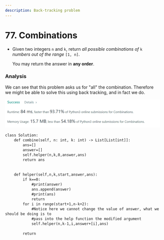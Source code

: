 ```yaml
---
description: Back-tracking problem
---
```


# 77. Combinations

*   Given two integers `n` and `k`, return _all possible combinations of_ `k` _numbers out of the range_ `[1, n]`.

    You may return the answer in **any order**.

### Analysis&#x20;

We can see that this problem asks us for "all" the combination. Therefore we might be able to solve this using back tracking, and in fact we do.&#x20;

![](<../.gitbook/assets/image (11) (1) (1) (1).png>)

```
class Solution:
    def combine(self, n: int, k: int) -> List[List[int]]:
        ans=[]
        answer=[]
        self.helper(n,k,0,answer,ans)
        return ans
        
        
    def helper(self,n,k,start,answer,ans):
        if k==0:
            #print(answer)
            ans.append(answer)
            #print(ans)
            return 
        for i in range(start+1,n-k+2):
            #Notice here we cannot change the value of answer, what we should be doing is to 
            #pass into the help function the modified argument
            self.helper(n,k-1,i,answer+[i],ans)
            
        return 
```
